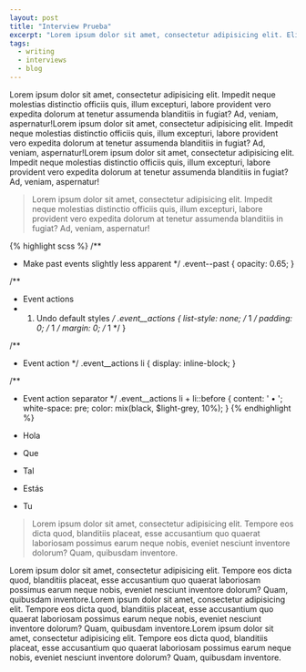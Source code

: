 ```yaml
---
layout: post
title: "Interview Prueba"
excerpt: "Lorem ipsum dolor sit amet, consectetur adipisicing elit. Eligendi, iure quod consequatur quasi veritatis delectus, eum provident consectetur sit! Nobis perspiciatis tenetur doloribus temporibus aut quidem consequatur consectetur veniam repellat."
tags:
  - writing
  - interviews
  - blog
---
```


Lorem ipsum dolor sit amet, consectetur adipisicing elit. Impedit neque molestias distinctio officiis quis, illum excepturi, labore provident vero expedita dolorum at tenetur assumenda blanditiis in fugiat? Ad, veniam, aspernatur!Lorem ipsum dolor sit amet, consectetur adipisicing elit. Impedit neque molestias distinctio officiis quis, illum excepturi, labore provident vero expedita dolorum at tenetur assumenda blanditiis in fugiat? Ad, veniam, aspernatur!Lorem ipsum dolor sit amet, consectetur adipisicing elit. Impedit neque molestias distinctio officiis quis, illum excepturi, labore provident vero expedita dolorum at tenetur assumenda blanditiis in fugiat? Ad, veniam, aspernatur!

> Lorem ipsum dolor sit amet, consectetur adipisicing elit. Impedit neque molestias distinctio officiis quis, illum excepturi, labore provident vero expedita dolorum at tenetur assumenda blanditiis in fugiat? Ad, veniam, aspernatur!

{% highlight scss %}
/**
 * Make past events slightly less apparent
 */
.event--past {
  opacity: 0.65;
}

/**
 * Event actions
 * 1. Undo default styles
 */
.event__actions {
  list-style: none; /* 1 */
  padding: 0; /* 1 */
  margin: 0; /* 1 */
}

/**
 * Event action
 */
.event__actions li {
  display: inline-block;
}

/**
 * Event action separator
 */
.event__actions li + li::before {
  content: ' •  ';
  white-space: pre;
  color: mix(black, $light-grey, 10%);
}
{% endhighlight %}

 * Hola
 * Que
 * Tal
 * Estás
 * Tu

 > Lorem ipsum dolor sit amet, consectetur adipisicing elit. Tempore eos dicta quod, blanditiis placeat, esse accusantium quo quaerat laboriosam possimus earum neque nobis, eveniet nesciunt inventore dolorum? Quam, quibusdam inventore.

 Lorem ipsum dolor sit amet, consectetur adipisicing elit. Tempore eos dicta quod, blanditiis placeat, esse accusantium quo quaerat laboriosam possimus earum neque nobis, eveniet nesciunt inventore dolorum? Quam, quibusdam inventore.Lorem ipsum dolor sit amet, consectetur adipisicing elit. Tempore eos dicta quod, blanditiis placeat, esse accusantium quo quaerat laboriosam possimus earum neque nobis, eveniet nesciunt inventore dolorum? Quam, quibusdam inventore.Lorem ipsum dolor sit amet, consectetur adipisicing elit. Tempore eos dicta quod, blanditiis placeat, esse accusantium quo quaerat laboriosam possimus earum neque nobis, eveniet nesciunt inventore dolorum? Quam, quibusdam inventore.